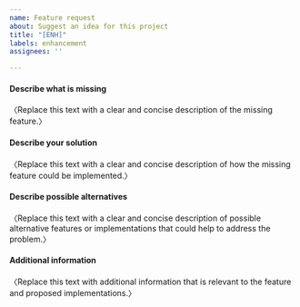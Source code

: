 ```yaml
---
name: Feature request
about: Suggest an idea for this project
title: "[ENH]"
labels: enhancement
assignees: ''

---
```


#### Describe what is missing
〈Replace this text with a clear and concise description of the missing
feature.〉


#### Describe your solution
〈Replace this text with a clear and concise description of how the missing
feature could be implemented.〉

#### Describe possible alternatives
〈Replace this text with a clear and concise description of possible alternative
features or implementations that could help to address the problem.〉


#### Additional information
〈Replace this text with additional information that is relevant to the feature
and proposed implementations.〉
